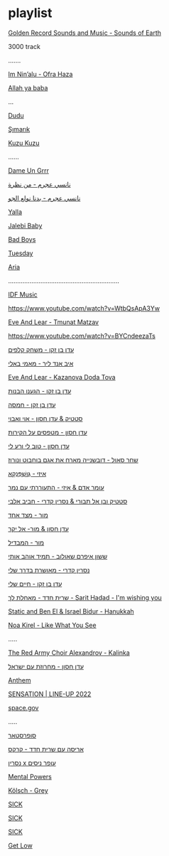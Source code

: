 # playlist


[Golden Record Sounds and Music - Sounds of Earth
](https://science.nasa.gov/mission/voyager/golden-record-contents/sounds/)


3000 track

.......

[ Im Nin’alu - Ofra Haza](https://www.youtube.com/watch?v=ZRnzTTYk7_Q)


[Allah ya baba](https://www.youtube.com/watch?v=0-6k2Cd5hVE)


...

[Dudu](https://www.youtube.com/watch?v=SCZgGVqVsbY)

[Şımarık](https://www.youtube.com/watch?v=cpp69ghR1IM)

[Kuzu Kuzu](https://www.youtube.com/watch?v=NAHRpEqgcL4) 

......


[Dame Un Grrr](https://www.youtube.com/watch?v=vuMyYFvnTXg)

[ نانسي عجرم - من نظرة](https://www.youtube.com/watch?v=UFn1-pTQ85s)

[‏نانسي عجرم - بدنا نولع الجو](https://www.youtube.com/watch?v=iOP9PYLICK8)

[Yalla](https://www.youtube.com/watch?v=i7wveOu5hkQ)

[Jalebi Baby](https://www.youtube.com/watch?v=IFtwhMK64H8)

[Bad Boys](https://www.youtube.com/watch?v=6ttobrfMnyQ)

[Tuesday](https://www.youtube.com/watch?v=Y1_VsyLAGuk)

[Aria](https://www.youtube.com/watch?v=QZk3WKJc1ME)

..............................................................

 [IDF Music](https://www.youtube.com/playlist?list=PLObnKQho8o8NSEiGqPA0Ie0Upm4EFaKFp)

 https://www.youtube.com/watch?v=WtbQsApA3Yw



[Eve And Lear - Tmunat Matzav](https://www.youtube.com/watch?v=4BdWE5YQTmE)

https://www.youtube.com/watch?v=BYCndeezaTs

[ עדן בן זקן - משחק קלפים](https://www.youtube.com/watch?v=0uPx3_zaA50)


[איב אנד ליר - מאמי באלי](https://www.youtube.com/watch?v=CPF8OUF3dG4 )



[ Eve And Lear - Kazanova Doda Tova](https://www.youtube.com/watch?v=iIE267YyI44)

[עדן בן זקן - הגענו הבנות](https://www.youtube.com/watch?v=MbfNHvxwu_c)

[עדן בן זקן - חמסה ](https://www.youtube.com/watch?v=b3QTszIIMJs)

[סטטיק & עדן חסון - אוי ואבוי](https://www.youtube.com/watch?v=4X0XpX2RXks
) 

[עדן חסון - מטפסים על הקירות](https://www.youtube.com/watch?v=L2UV08m0DqY)


[ עדן חסון - טוב לי ורע לי](https://www.youtube.com/watch?v=5mCDA-TmeAY) 

 [שחר סאול - דובשנייה מארח את אגם בוחבוט ונורוז](https://www.youtube.com/watch?v=0aoNAe3BhAg)

[איזי - גֻּושְׁפַּנְקָא](https://www.youtube.com/watch?v=o8ArEYZ9G4Y)

[עומר אדם & איזי - התעוררתי עם נמר](https://www.youtube.com/watch?v=ucnJWiWFGaQ)
  
[סטטיק ובן אל תבורי & נסרין קדרי - חביב אלבי](https://www.youtube.com/watch?v=lYfrKmEYpdA)

[מור - מצד אחד](https://www.youtube.com/watch?v=PGRrq4yP0hw)

[עדן חסון & מור- אל יקר](https://www.youtube.com/watch?v=QsQsgv1PhNU) 

[מור - המבדיל](https://www.youtube.com/watch?v=S_at_rFif8k)

[ששון איפרם שאולוב - תמיד אוהב אותי ](https://www.youtube.com/watch?v=rgSvk335zis)

[נסרין קדרי - מאושרת בדרך שלי](https://www.youtube.com/watch?v=ZUE6L63C68k) 

[עדן בן זקן - חיים שלי](https://www.youtube.com/watch?v=qEEzKfGa1oY)


[שרית חדד - מאחלת לך - Sarit Hadad - I'm wishing you](https://www.youtube.com/watch?v=7QkhkMRWb28)


[Static and Ben El & Israel Bidur - Hanukkah](https://www.youtube.com/watch?v=P_mo8YCUEgw )



 [Noa Kirel - Like What You See](https://www.youtube.com/watch?v=_dpNA4LOv14)


.....

[ The Red Army Choir Alexandrov - Kalinka](https://www.youtube.com/watch?v=oCc7ySI9YMw)

[ עדן חסון - מחרוזת עם ישראל](https://www.youtube.com/watch?v=GwEm2r9sZpE)


 [Anthem](https://www.youtube.com/watch?v=M-6E_aaaqPM)

 [ SENSATION | LINE-UP 2022](https://www.youtube.com/watch?v=icl9tp2YDhg)


[space.gov](https://www.youtube.com/@TeamSpaceIL)


.....


[סופרסטאר](https://www.youtube.com/watch?v=1oeubF55EOA)


[אריסה עם שרית חדד - קרקס ](https://www.youtube.com/watch?v=CcWGhp667mk)

[ נסרין x עופר ניסים](https://www.youtube.com/watch?v=D1ZfrQ-iDuM)


[Mental Powers](https://www.youtube.com/watch?v=f_Rq20mwd7U)

[Kölsch - Grey](https://www.youtube.com/watch?v=mVM8D0BQLyY)


[SICK](https://www.youtube.com/watch?v=Qkal7K4Qh9M)

[SICK](https://www.youtube.com/watch?v=Qkal7K4Qh9M) 

[SICK](https://www.youtube.com/watch?v=Qkal7K4Qh9M) 


[Get Low](https://www.youtube.com/watch?v=12CeaxLiMgE)
